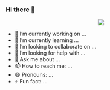 ### Hi there 👋
<p align="center">
  <img src="https://capsule-render.vercel.app/api?text=Hey Everyone!🕹️&animation=fadeIn&type=egg&color=gradient&height=100"/>
</p>

<!--
**awesome-kartikey/awesome-kartikey** is a ✨ _special_ ✨ repository because its `README.md` (this file) appears on your GitHub profile.

Here are some ideas to get you started:
-->

- 🔭 I’m currently working on ...
- 🌱 I’m currently learning ...
- 👯 I’m looking to collaborate on ...
- 🤔 I’m looking for help with ...
- 💬 Ask me about ...
- 📫 How to reach me: ...
- 😄 Pronouns: ...
- ⚡ Fun fact: ...

